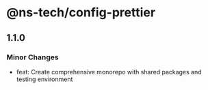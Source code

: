 # @ns-tech/config-prettier

## 1.1.0

### Minor Changes

- feat: Create comprehensive monorepo with shared packages and testing environment
